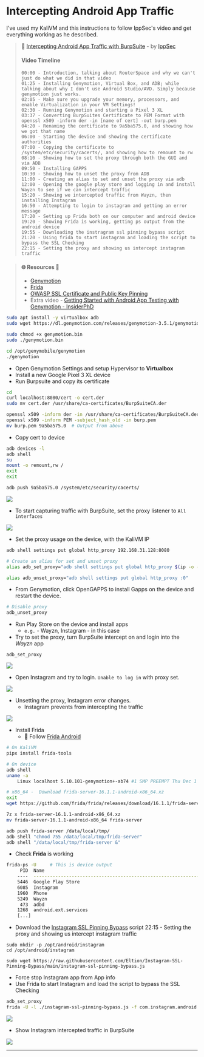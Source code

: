 # Intercepting Android App Traffic

I've used my KaliVM and this instructions to follow IppSec's video and get everything working as he described.

> 🔗 [Intercepting Android App Traffic with BurpSuite](https://www.youtube.com/watch?v=xp8ufidc514) - by [IppSec](https://ippsec.rocks/)
>
> #### Video Timeline
>
> ```
> 00:00 - Introduction, talking about RouterSpace and why we can't just do what we did in that video
> 01:25 - Installing Genymotion, Virtual Box, and ADB; while talking about why I don't use Android Studio/AVD. Simply because genymotion just works.
> 02:05 - Make sure you upgrade your memory, processors, and enable Virtualization in your VM Settings!
> 02:30 - Running Genymotion and starting a Pixel 3 XL
> 03:37 - Converting BurpSuites Certificate to PEM Format with openssl x509 -inform der -in [name of cert] -out burp.pem
> 04:20 - Renaming the certificate to 9a5ba575.0, and showing how we got that name
> 06:00 - Starting the device and showing the certificate authorities
> 07:00 - Copying the certificate to /system/etc/security/cacerts/, and showing how to remount to rw
> 08:10 - Showing how to set the proxy through both the GUI and via ADB
> 09:50 - Installing GAPPS
> 10:30 - Showing how to unset the proxy from ADB
> 11:00 - Creating an alias to set and unset the proxy via adb
> 12:00 - Opening the google play store and logging in and install Wayzn to see if we can intercept traffic
> 15:20 - Showing we intercepted traffic from Wayzn, then installing Instagram
> 16:50 - Attempting to login to instagram and getting an error message
> 17:20 - Setting up Frida both on our computer and android device
> 19:20 - Showing Frida is working, getting ps output from the android device
> 19:55 - Downloading the instragram ssl pinning bypass script
> 21:20 - Using frida to start instagram and loading the script to bypass the SSL Checking
> 22:15 - Setting the proxy and showing us intercept instagram traffic
> ```

> #### 🌐 Resources 🔗
>
> * [Genymotion](https://www.genymotion.com/download/)
> * [Frida](https://frida.re/)
> * [OWASP SSL Certificate and Public Key Pinning](https://owasp.org/www-community/controls/Certificate\_and\_Public\_Key\_Pinning)
> * Extra video - [Getting Started with Android App Testing with Genymotion - InsiderPhD](https://www.youtube.com/watch?v=\_HRpLPrlg1U)

```bash
sudo apt install -y virtualbox adb
sudo wget https://dl.genymotion.com/releases/genymotion-3.5.1/genymotion-3.5.1-linux_x64.bin -O /tmp/genymotion.bin

sudo chmod +x genymotion.bin
sudo ./genymotion.bin

cd /opt/genymobile/genymotion
./genymotion
```
* Open Genymotion Settings and setup Hypervisor to **Virtualbox**
* Install a new Google Pixel 3 XL device
* Run Burpsuite and copy its certificate

```bash
cd
curl localhost:8080/cert -o cert.der
sudo mv cert.der /usr/share/ca-certificates/BurpSuiteCA.der

openssl x509 -inform der -in /usr/share/ca-certificates/BurpSuiteCA.der -out burp.pem
openssl x509 -inform PEM -subject_hash_old -in burp.pem
mv burp.pem 9a5ba575.0 	# Output from above
```

* Copy cert to device

```bash
adb devices -l
adb shell
su
mount -o remount,rw /
exit
exit

adb push 9a5ba575.0 /system/etc/security/cacerts/
```

![](.gitbook/assets/2023-07-02\_17-21-49\_134.png)

* To start capturing traffic with BurpSuite, set the proxy listener to `All interfaces`

![](.gitbook/assets/2023-07-02\_17-25-13\_135.png)

* Set the proxy usage on the device, with the KaliVM IP

```bash
adb shell settings put global http_proxy 192.168.31.128:8080

# Create an alias for set and unset proxy
alias adb_set_proxy="adb shell settings put global http_proxy $(ip -o -4 addr show eth1 | awk '{print $4}' | sed 's/\/.*//g'):8080"

alias adb_unset_proxy="adb shell settings put global http_proxy :0"
```

* From Genymotion, click OpenGAPPS to install Gapps on the device and restart the device.

```bash
# Disable proxy
adb_unset_proxy
```

* Run Play Store on the device and install apps
  * `e.g.` - Wayzn, Instagram - in this case
* Try to set the proxy, turn BurpSuite intercept on and login into the _Wayzn_ app

```
adb_set_proxy
```

![](.gitbook/assets/2023-07-02\_17-46-30\_136.png)

* Open Instagram and try to login. `Unable to log in` with proxy set.

![](.gitbook/assets/2023-07-02\_17-49-59\_137.png)

* Unsetting the proxy, Instagram error changes.
  * Instagram prevents from intercepting the traffic

![](.gitbook/assets/2023-07-02\_17-50-46\_138.png)

* Install Frida
  * 🔗 Follow [Frida Android](https://frida.re/docs/android/)

```bash
# On KaliVM
pipx install frida-tools                                   

# On device
adb shell
uname -a
	Linux localhost 5.10.101-genymotion+-ab74 #1 SMP PREEMPT Thu Dec 1 14:03:02 UTC 2022 x86_64

# x86_64 -  Download frida-server-16.1.1-android-x86_64.xz
exit
wget https://github.com/frida/frida/releases/download/16.1.1/frida-server-16.1.1-android-x86_64.xz

7z x frida-server-16.1.1-android-x86_64.xz
mv frida-server-16.1.1-android-x86_64 frida-server

adb push frida-server /data/local/tmp/
adb shell "chmod 755 /data/local/tmp/frida-server"
adb shell "/data/local/tmp/frida-server &"
```

* Check **Frida** is working

```bash
frida-ps -U		# This is device output
     PID  Name
    ----  -------------------------------------------------------------
    5446  Google Play Store
    6085  Instagram
    1960  Phone
    5249  Wayzn
     473  adbd
    1268  android.ext.services
    [...]
```

* Download the [Instagram SSL Pinning Bypass](https://github.com/Eltion/Instagram-SSL-Pinning-Bypass) script 22:15 - Setting the proxy and showing us intercept instagram traffic

```
sudo mkdir -p /opt/android/instagram
cd /opt/android/instagram

sudo wget https://raw.githubusercontent.com/Eltion/Instagram-SSL-Pinning-Bypass/main/instagram-ssl-pinning-bypass.js
```

* Force stop Instagram app from App info
* Use Frida to start Instagram and load the script to bypass the SSL Checking

```bash
adb_set_proxy
frida -U -l ./instagram-ssl-pinning-bypass.js -f com.instagram.android
```

![](.gitbook/assets/2023-07-02\_18-07-35\_139.png)

* Show Instagram intercepted traffic in BurpSuite

![](.gitbook/assets/2023-07-02\_18-09-42\_140.png)

***
